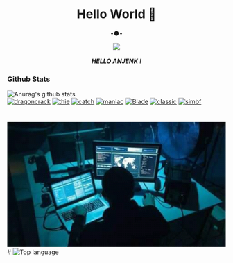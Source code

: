 <h1 align="center"> Hello World 👋 </h1>
<p align="center">
•●•
</p>

<p align="center">
<img src="https://giffiles.alphacoders.com/120/120277.gif">
</p>
<p align="center">
<i> <b> HELLO ANJENK ! </b> </i>
</p
#
### Social Media
[![Facebook](https://img.shields.io/badge/Facebook-Follow-blue?style=for-the-badge&logo=facebook)](https://www.facebook.com/105805581664563)
[![Instagram](https://img.shields.io/badge/Instagram-Follow-violet?style=for-the-badge&logo=instagram)](https://Instagram.com/ramdhan.ramadhian99)
[![Youtube](https://img.shields.io/badge/Youtube-Subscribe-red?style=for-the-badge&logo=youtube)](https://m.youtube.com/channel/UC7kqla4Jh-ujwE6BKaUE_Rw)
[![Telegram](https://img.shields.io/badge/telegram-Contact-cyan?style=for-the-badge&logo=telegram)](https://api.telegram.com/send/?phone=%2B6285220455740&text&app_absent=0/send/?chat=%Haloo)

#
### Github Stats
![Anurag's github stats](https://github-readme-stats.vercel.app/api?username=Ramdhan7&show_icons=true&theme=radical)<br>
<a href="https://github.com/Ramdhan7/dragoncrack"><img title="dragoncrack" src="https://github-readme-stats.vercel.app/api/pin/?username=Ramdhan7&repo=dragoncrack&theme=vision-friendly-dark"></a>
<a href="https://github.com/Ramdhan7/thie"><img title="thie" src="https://github-readme-stats.vercel.app/api/pin/?username=Ramdhan7&repo=thie&theme=vision-friendly-dark"></a>
<a href="https://github.com/Ramdhan7/catch"><img title="catch" src="https://github-readme-stats.vercel.app/api/pin/?username=Ramdhan7&repo=catch&theme=vision-friendly-dark"></a>
<a href="https://github.com/Ramdhan7/maniac"><img title="maniac" src="https://github-readme-stats.vercel.app/api/pin/?username=Ramdhan7&repo=maniac&theme=vision-friendly-dark"></a>
<a href="https://github.com/Ramdhan7/Blade"><img title="Blade" src="https://github-readme-stats.vercel.app/api/pin/?username=Ramdhan7&repo=Blade&theme=vision-friendly-dark"></a>
<a href="https://github.com/Ramdhan7/classic"><img title="classic" src="https://github-readme-stats.vercel.app/api/pin/?username=Ramdhan7&repo=classic&theme=vision-friendly-dark"></a>
<a href="https://github.com/Ramdhan7/simbf"><img title="simbf" src="https://github-readme-stats.vercel.app/api/pin/?username=Ramdhan7&repo=simbf&theme=vision-friendly-dark"></a>
#
<img src="https://github.com/Ramdhan7/Ramdhan7/blob/main/FB_IMG_16045381662777177.jpg" width="640" title="Menu" alt="Menu">
#
  <img src="https://github-readme-stats.vercel.app/api/top-langs/?username=Ramdhan7&layout=compact" alt="Top language">
